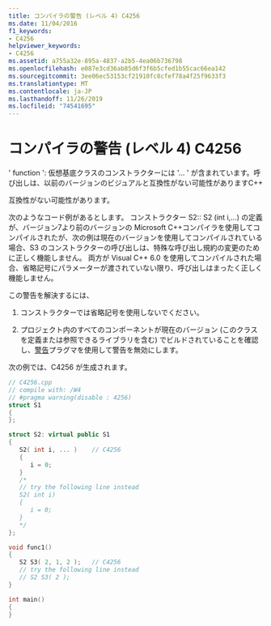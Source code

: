 ```yaml
---
title: コンパイラの警告 (レベル 4) C4256
ms.date: 11/04/2016
f1_keywords:
- C4256
helpviewer_keywords:
- C4256
ms.assetid: a755a32e-895a-4837-a2b5-4ea06b736798
ms.openlocfilehash: e087e3cd36ab85d6f3f6b5cfed1b55cac66ea142
ms.sourcegitcommit: 3ee06ec53153cf21910fc8cfef78a4f25f9633f3
ms.translationtype: MT
ms.contentlocale: ja-JP
ms.lasthandoff: 11/26/2019
ms.locfileid: "74541695"
---
```

# <a name="compiler-warning-level-4-c4256"></a>コンパイラの警告 (レベル 4) C4256

' function ': 仮想基底クラスのコンストラクターには '... ' が含まれています。呼び出しは、以前のバージョンのビジュアルと互換性がない可能性がありますC++

互換性がない可能性があります。

次のようなコード例があるとします。 コンストラクター S2:: S2 (int i,...) の定義が、バージョン7より前のバージョンの Microsoft C++コンパイラを使用してコンパイルされたが、次の例は現在のバージョンを使用してコンパイルされている場合、S3 のコンストラクターの呼び出しは、特殊な呼び出し規約の変更のために正しく機能しません。 両方が Visual C++ 6.0 を使用してコンパイルされた場合、省略記号にパラメーターが渡されていない限り、呼び出しはまったく正しく機能しません。

この警告を解決するには、

1. コンストラクターでは省略記号を使用しないでください。

1. プロジェクト内のすべてのコンポーネントが現在のバージョン (このクラスを定義または参照できるライブラリを含む) でビルドされていることを確認し、[警告](../../preprocessor/warning.md)プラグマを使用して警告を無効にします。

次の例では、C4256 が生成されます。

```cpp
// C4256.cpp
// compile with: /W4
// #pragma warning(disable : 4256)
struct S1
{
};

struct S2: virtual public S1
{
   S2( int i, ... )    // C4256
   {
      i = 0;
   }
   /*
   // try the following line instead
   S2( int i)
   {
      i = 0;
   }
   */
};

void func1()
{
   S2 S3( 2, 1, 2 );   // C4256
   // try the following line instead
   // S2 S3( 2 );
}

int main()
{
}
```